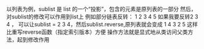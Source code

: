 以列表为例，sublist 是 list 的一个“投影”，包含的元素是原列表的一部分
然后，对sublist的修改可以作用到list上
例如部分链表反转：
		1 2 3 4 5
如果我要反转2 3 4 ， 可以让sublist = 2 3 4，然后sublist.reverse,原列表就会变成 1 4 3 2 5
这样比重写reverse函数（指定索引版本）方便
操作方法就是显式地从类访问父类方法，起到修改作用
